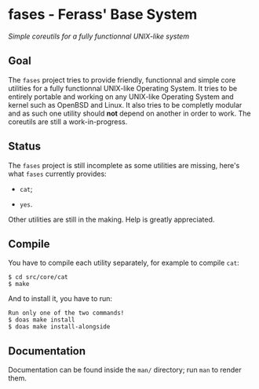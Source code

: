 # fases - Ferass' Base System

*Simple coreutils for a fully functionnal UNIX-like system*

## Goal

The `fases` project tries to provide friendly, functionnal and simple core 
utilities for a fully functionnal UNIX-like Operating System. It tries to 
be entirely portable and working on any UNIX-like Operating System and kernel 
such as OpenBSD and Linux. It also tries to be completly modular and as such 
one utility should **not** depend on another in order to work. The coreutils 
are still a work-in-progress.

## Status

The `fases` project is still incomplete as some utilities are missing, here's 
what `fases` currently provides:

- `cat`;

- `yes`.

Other utilities are still in the making. Help is greatly appreciated.

## Compile

You have to compile each utility separately, for example to compile `cat`:

	$ cd src/core/cat
	$ make

And to install it, you have to run:

	Run only one of the two commands! 
	$ doas make install 
	$ doas make install-alongside

## Documentation

Documentation can be found inside the `man/` directory; run `man` to render 
them.


